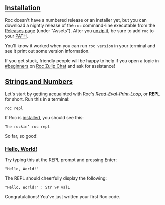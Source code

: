 
## [Installation](#installation)

Roc doesn't have a numbered release or an installer yet, but you can download a nightly release of the `roc` command-line executable from the [Releases page](https://github.com/roc-lang/roc/releases) (under "Assets"). After you [unzip it](https://kinsta.com/knowledgebase/unzip-tar-gz/), be sure to add `roc` to your [PATH](https://www.java.com/en/download/help/path.html).

You'll know it worked when you can run `roc version` in your terminal and see it print out some version information.

If you get stuck, friendly people will be happy to help if you open a topic in [#beginners](https://roc.zulipchat.com/#narrow/stream/231634-beginners) on [Roc Zulip Chat](https://roc.zulipchat.com/) and ask for assistance!

## [Strings and Numbers](#strings-and-numbers)

Let's start by getting acquainted with Roc's [_Read-Eval-Print-Loop_](https://en.wikipedia.org/wiki/Read%E2%80%93eval%E2%80%93print_loop), or **REPL** for short. Run this in a terminal:

`roc repl`

If Roc is [installed](#installation), you should see this:

`The rockin’ roc repl`

So far, so good!

### [Hello, World!](#hello-world)

Try typing this at the REPL prompt and pressing Enter:

`"Hello, World!"`

The REPL should cheerfully display the following:

`"Hello, World!" : Str \# val1`

Congratulations! You've just written your first Roc code.
